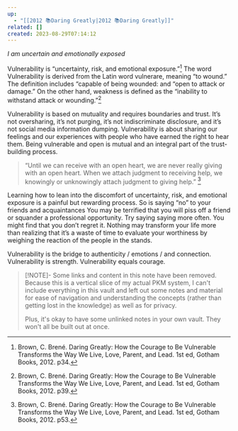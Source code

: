 ```yaml
---
up:
  - "[[2012 📚Daring Greatly|2012 📚Daring Greatly]]"
related: []
created: 2023-08-29T07:14:12
---
```

 *I am uncertain and emotionally exposed*

Vulnerability is “uncertainty, risk, and emotional exposure.”[^1] The word Vulnerability is derived from the Latin word vulnerare, meaning “to wound.” The definition includes “capable of being wounded: and “open to attack or damage.” On the other hand, weakness is defined as the “inability to withstand attack or wounding.”[^2] 

Vulnerability is based on mutuality and requires boundaries and trust. It’s not oversharing, it’s not purging, it’s not indiscriminate disclosure, and it’s not social media information dumping. Vulnerability is about sharing our feelings and our experiences with people who have earned the right to hear them. Being vulnerable and open is mutual and an integral part of the trust-building process.

> “Until we can receive with an open heart, we are never really giving with an open heart. When we attach judgment to receiving help, we knowingly or unknowingly attach judgment to giving help.” [^3]

Learning how to lean into the discomfort of uncertainty, risk, and emotional exposure is a painful but rewarding process. So is saying “no” to your friends and acquaintances You may be terrified that you will piss off a friend or squander a professional opportunity. Try saying saying more often. You might find that you don’t regret it. Nothing may transform your life more than realizing that it’s a waste of time to evaluate your worthiness by weighing the reaction of the people in the stands.

Vulnerability is the bridge to authenticity / emotions / and connection. Vulnerability is strength. Vulnerability equals courage. <!--which equals “Leap” on the Amateur’s Quest)-->

> [!NOTE]- Some links and content in this note have been removed.
> Because this is a vertical slice of my actual PKM system, I can't include everything in this vault and left out some notes and material for ease of navigation and understanding the concepts (rather than getting lost in the knowledge) as well as for privacy. 
>  
> Plus, it's okay to have some unlinked notes in your own vault. They won't all be built out at once.

[^1]: Brown, C. Brené. Daring Greatly: How the Courage to Be Vulnerable Transforms the Way We Live, Love, Parent, and Lead. 1st ed, Gotham Books, 2012. p34.
[^2]: Brown, C. Brené. Daring Greatly: How the Courage to Be Vulnerable Transforms the Way We Live, Love, Parent, and Lead. 1st ed, Gotham Books, 2012. p39.
[^3]: Brown, C. Brené. Daring Greatly: How the Courage to Be Vulnerable Transforms the Way We Live, Love, Parent, and Lead. 1st ed, Gotham Books, 2012. p53.